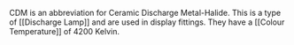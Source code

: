 CDM is an abbreviation for Ceramic Discharge Metal-Halide. This is a type of [[Discharge Lamp]] and are used in display fittings. They have a [[Colour Temperature]] of 4200 Kelvin. 